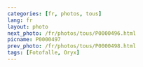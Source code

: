 ```yaml
---
categories: [fr, photos, tous]
lang: fr
layout: photo
next_photo: /fr/photos/tous/P0000496.html
picname: P0000497
prev_photo: /fr/photos/tous/P0000498.html
tags: [Fotofalle, Oryx]
---
```


